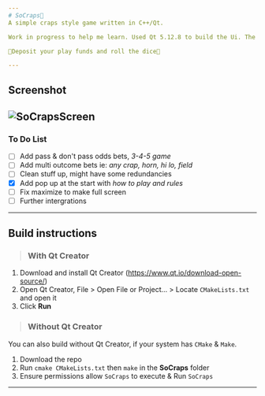 ```yaml
---
# SoCraps🎲
A simple craps style game written in C++/Qt.

Work in progress to help me learn. Used Qt 5.12.8 to build the Ui. The game is modeled off casino craps. Currently there is functional pass and don't pass line bets with point, place bets and onetime bets, repeat last bet buttons. A 7 rolled clears the table. 

🎲Deposit your play funds and roll the dice🎲

---
```

## Screenshot

![SoCrapsScreen](https://user-images.githubusercontent.com/84689659/160744559-418bb7f2-89b5-4500-9eca-45d11449a40a.jpg)
---
### To Do List
- [ ] Add pass & don't pass odds bets, *3-4-5 game*
- [ ] Add multi outcome bets ie: *any crap, horn, hi lo, field*
- [ ] Clean stuff up, might have some redundancies
- [X] Add pop up at the start with *how to play and rules* 
- [ ] Fix maximize to make full screen 
- [ ] Further intergrations

---
## Build instructions
> ### With Qt Creator
1. Download and install Qt Creator (https://www.qt.io/download-open-source/)
2. Open Qt Creator, File > Open File or Project... > Locate `CMakeLists.txt` and open it
3. Click **Run**
> ### Without Qt Creator
You can also build without Qt Creator, if your system has `CMake` & `Make`. 
1. Download the repo
2. Run `cmake CMakeLists.txt` then `make` in the **SoCraps** folder
3. Ensure permissions allow `SoCraps` to execute & Run `SoCraps`

---
